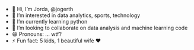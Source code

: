 - 👋 Hi, I’m Jorda, @jogerth
- 👀 I’m interested in data analytics, sports, technology
- 🌱 I’m currently learning python
- 💞️ I’m looking to collaborate on data analysis and machine learning code
- 😄 Pronouns: ... wtf?
- ⚡ Fun fact: 5 kids, 1 beautiful wife ❤️ 

<!---
jogerth/jogerth is a ✨ special ✨ repository because its `README.md` (this file) appears on your GitHub profile.
You can click the Preview link to take a look at your changes.
--->
